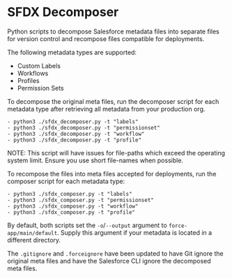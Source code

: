# SFDX Decomposer

Python scripts to decompose Salesforce metadata files into separate files for version control and recompose files compatible for deployments.

The following metadata types are supported:
- Custom Labels
- Workflows
- Profiles
- Permission Sets

To decompose the original meta files, run the decomposer script for each metadata type after retrieving all metadata from your production org.

```
- python3 ./sfdx_decomposer.py -t "labels"
- python3 ./sfdx_decomposer.py -t "permissionset"
- python3 ./sfdx_decomposer.py -t "workflow"
- python3 ./sfdx_decomposer.py -t "profile"
```

NOTE: This script will have issues for file-paths which exceed the operating system limit. Ensure you use short file-names when possible.

To recompose the files into meta files accepted for deployments, run the composer script for each metadata type:

```
- python3 ./sfdx_composer.py -t "labels"
- python3 ./sfdx_composer.py -t "permissionset"
- python3 ./sfdx_composer.py -t "workflow"
- python3 ./sfdx_composer.py -t "profile"
```

By default, both scripts set the `-o`/`--output` argument to `force-app/main/default`. Supply this argument if your metadata is located in a different directory.

The `.gitignore` and `.forceignore` have been updated to have Git ignore the original meta files and have the Salesforce CLI ignore the decomposed meta files.
